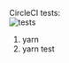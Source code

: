 CircleCI tests:  
![tests](https://circleci.com/gh/ko22009/algorithms.svg?style=svg)

1. yarn
2. yarn test
